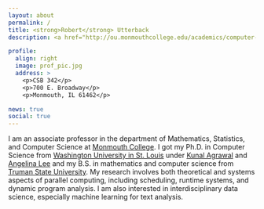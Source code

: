 ```yaml
---
layout: about
permalink: /
title: <strong>Robert</strong> Utterback
description: <a href="http://ou.monmouthcollege.edu/academics/computer-science">Department of Mathematics, Statistics, and Computer Science</a> | <a href="http://www.monmouthcollege.edu">Monmouth College</a>

profile:
  align: right
  image: prof_pic.jpg
  address: >
    <p>CSB 342</p>
    <p>700 E. Broadway</p>
    <p>Monmouth, IL 61462</p>

news: true
social: true
---
```


I am an associate professor in the department of Mathematics,
Statistics, and Computer Science at [Monmouth
College](http://www.monmouthcollege.edu). I got my Ph.D. in Computer
Science from [Washington University in
St. Louis](http://www.wustl.edu) under [Kunal
Agrawal](http://www.cse.wustl.edu/~kunal/) and [Angelina
Lee](http://www.cse.wustl.edu/~angelee/) and my B.S. in mathematics
and computer science from [Truman State
University](http://www.truman.edu). My research involves both
theoretical and systems aspects of parallel computing, including
scheduling, runtime systems, and dynamic program analysis. I am also
interested in interdisciplinary data science, especially machine
learning for text analysis.
